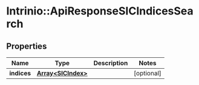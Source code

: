 # Intrinio::ApiResponseSICIndicesSearch

## Properties
Name | Type | Description | Notes
------------ | ------------- | ------------- | -------------
**indices** | [**Array&lt;SICIndex&gt;**](SICIndex.md) |  | [optional] 


